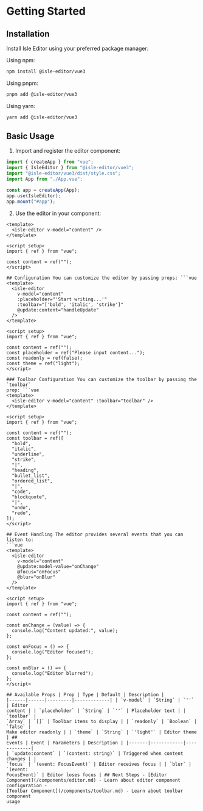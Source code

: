 # Getting Started

## Installation

Install Isle Editor using your preferred package manager:

Using npm:

```bash
npm install @isle-editor/vue3
```

Using pnpm:

```bash
pnpm add @isle-editor/vue3
```

Using yarn:

```bash
yarn add @isle-editor/vue3
```

<preview path="../components/test.vue"></preview>

## Basic Usage

1. Import and register the editor component:

```js
import { createApp } from "vue";
import { IsleEditor } from "@isle-editor/vue3";
import "@isle-editor/vue3/dist/style.css";
import App from "./App.vue";

const app = createApp(App);
app.use(IsleEditor);
app.mount("#app");
```

2. Use the editor in your component:

````vue
<template>
  <isle-editor v-model="content" />
</template>

<script setup>
import { ref } from "vue";

const content = ref("");
</script>

## Configuration You can customize the editor by passing props: ```vue
<template>
  <isle-editor
    v-model="content"
    :placeholder="'Start writing...'"
    :toolbar="['bold', 'italic', 'strike']"
    @update:content="handleUpdate"
  />
</template>

<script setup>
import { ref } from "vue";

const content = ref("");
const placeholder = ref("Please input content...");
const readonly = ref(false);
const theme = ref("light");
</script>

### Toolbar Configuration You can customize the toolbar by passing the `toolbar`
prop: ```vue
<template>
  <isle-editor v-model="content" :toolbar="toolbar" />
</template>

<script setup>
import { ref } from "vue";

const content = ref("");
const toolbar = ref([
  "bold",
  "italic",
  "underline",
  "strike",
  "|",
  "heading",
  "bullet_list",
  "ordered_list",
  "|",
  "code",
  "blockquote",
  "|",
  "undo",
  "redo",
]);
</script>

## Event Handling The editor provides several events that you can listen to:
```vue
<template>
  <isle-editor
    v-model="content"
    @update:model-value="onChange"
    @focus="onFocus"
    @blur="onBlur"
  />
</template>

<script setup>
import { ref } from "vue";

const content = ref("");

const onChange = (value) => {
  console.log("Content updated:", value);
};

const onFocus = () => {
  console.log("Editor focused");
};

const onBlur = () => {
  console.log("Editor blurred");
};
</script>

## Available Props | Prop | Type | Default | Description |
|------|------|---------|-------------| | `v-model` | `String` | `''` | Editor
content | | `placeholder` | `String` | `''` | Placeholder text | | `toolbar` |
`Array` | `[]` | Toolbar items to display | | `readonly` | `Boolean` | `false` |
Make editor readonly | | `theme` | `String` | `'light'` | Editor theme | ##
Events | Event | Parameters | Description | |-------|------------|-------------|
| `update:content` | `(content: string)` | Triggered when content changes | |
`focus` | `(event: FocusEvent)` | Editor receives focus | | `blur` | `(event:
FocusEvent)` | Editor loses focus | ## Next Steps - [Editor
Component](/components/editor.md) - Learn about editor component configuration -
[Toolbar Component](/components/toolbar.md) - Learn about toolbar component
usage
````
